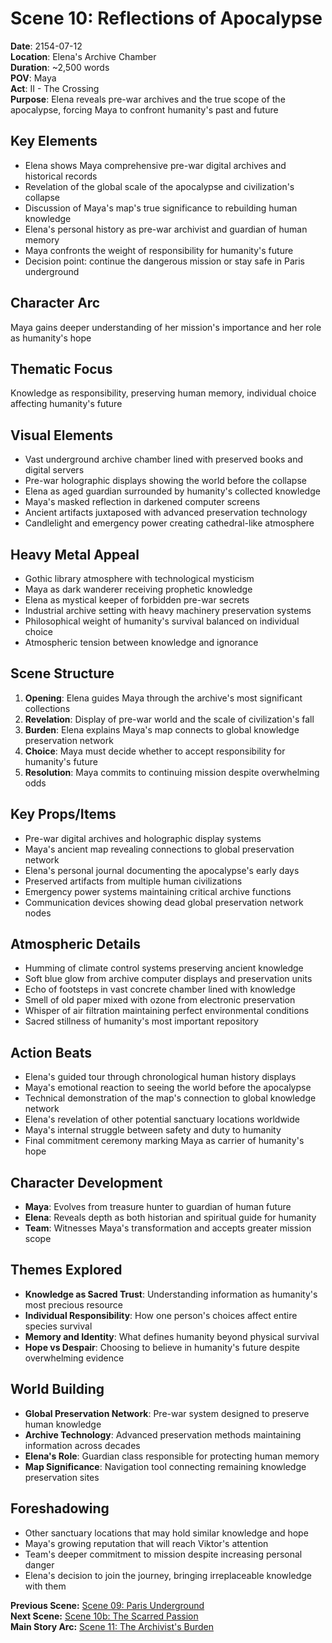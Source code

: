 # Scene 10: Reflections of Apocalypse

**Date**: 2154-07-12  
**Location**: Elena's Archive Chamber  
**Duration**: ~2,500 words  
**POV**: Maya  
**Act**: II - The Crossing  
**Purpose**: Elena reveals pre-war archives and the true scope of the apocalypse, forcing Maya to confront humanity's past and future

## Key Elements
- Elena shows Maya comprehensive pre-war digital archives and historical records
- Revelation of the global scale of the apocalypse and civilization's collapse
- Discussion of Maya's map's true significance to rebuilding human knowledge
- Elena's personal history as pre-war archivist and guardian of human memory
- Maya confronts the weight of responsibility for humanity's future
- Decision point: continue the dangerous mission or stay safe in Paris underground

## Character Arc
Maya gains deeper understanding of her mission's importance and her role as humanity's hope

## Thematic Focus
Knowledge as responsibility, preserving human memory, individual choice affecting humanity's future

## Visual Elements
- Vast underground archive chamber lined with preserved books and digital servers
- Pre-war holographic displays showing the world before the collapse
- Elena as aged guardian surrounded by humanity's collected knowledge
- Maya's masked reflection in darkened computer screens
- Ancient artifacts juxtaposed with advanced preservation technology
- Candlelight and emergency power creating cathedral-like atmosphere

## Heavy Metal Appeal
- Gothic library atmosphere with technological mysticism
- Maya as dark wanderer receiving prophetic knowledge
- Elena as mystical keeper of forbidden pre-war secrets
- Industrial archive setting with heavy machinery preservation systems
- Philosophical weight of humanity's survival balanced on individual choice
- Atmospheric tension between knowledge and ignorance

## Scene Structure
1. **Opening**: Elena guides Maya through the archive's most significant collections
2. **Revelation**: Display of pre-war world and the scale of civilization's fall
3. **Burden**: Elena explains Maya's map connects to global knowledge preservation network
4. **Choice**: Maya must decide whether to accept responsibility for humanity's future
5. **Resolution**: Maya commits to continuing mission despite overwhelming odds

## Key Props/Items
- Pre-war digital archives and holographic display systems
- Maya's ancient map revealing connections to global preservation network
- Elena's personal journal documenting the apocalypse's early days
- Preserved artifacts from multiple human civilizations
- Emergency power systems maintaining critical archive functions
- Communication devices showing dead global preservation network nodes

## Atmospheric Details
- Humming of climate control systems preserving ancient knowledge
- Soft blue glow from archive computer displays and preservation units
- Echo of footsteps in vast concrete chamber lined with knowledge
- Smell of old paper mixed with ozone from electronic preservation
- Whisper of air filtration maintaining perfect environmental conditions
- Sacred stillness of humanity's most important repository

## Action Beats
- Elena's guided tour through chronological human history displays
- Maya's emotional reaction to seeing the world before the apocalypse
- Technical demonstration of the map's connection to global knowledge network
- Elena's revelation of other potential sanctuary locations worldwide
- Maya's internal struggle between safety and duty to humanity
- Final commitment ceremony marking Maya as carrier of humanity's hope

## Character Development
- **Maya**: Evolves from treasure hunter to guardian of human future
- **Elena**: Reveals depth as both historian and spiritual guide for humanity
- **Team**: Witnesses Maya's transformation and accepts greater mission scope

## Themes Explored
- **Knowledge as Sacred Trust**: Understanding information as humanity's most precious resource
- **Individual Responsibility**: How one person's choices affect entire species survival
- **Memory and Identity**: What defines humanity beyond physical survival
- **Hope vs Despair**: Choosing to believe in humanity's future despite overwhelming evidence

## World Building
- **Global Preservation Network**: Pre-war system designed to preserve human knowledge
- **Archive Technology**: Advanced preservation methods maintaining information across decades
- **Elena's Role**: Guardian class responsible for protecting human memory
- **Map Significance**: Navigation tool connecting remaining knowledge preservation sites

## Foreshadowing
- Other sanctuary locations that may hold similar knowledge and hope
- Maya's growing reputation that will reach Viktor's attention
- Team's deeper commitment to mission despite increasing personal danger
- Elena's decision to join the journey, bringing irreplaceable knowledge with them

**Previous Scene:** [Scene 09: Paris Underground](scene-09-paris-underground.md)  
**Next Scene:** [Scene 10b: The Scarred Passion](scene-10b-scarred-passion.md)  
**Main Story Arc:** [Scene 11: The Archivist's Burden](scene-11-the-archivist-s-burden.md)
